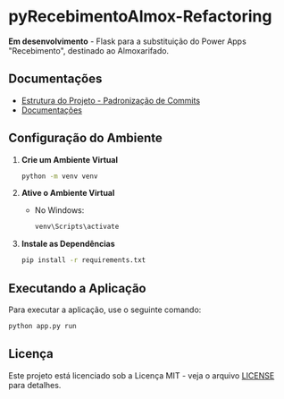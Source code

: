 # pyRecebimentoAlmox-Refactoring
**Em desenvolvimento** - Flask para a substituição do Power Apps "Recebimento", destinado ao Almoxarifado.

## Documentações

- [Estrutura do Projeto - Padronização de Commits](/DOCUMENTAÇÃO/DOC_padronizacao_commits.md)
- [Documentações](/DOCUMENTAÇÃO/)

## Configuração do Ambiente

1. **Crie um Ambiente Virtual**

   ```bash
   python -m venv venv
   ```

2. **Ative o Ambiente Virtual**

   - No Windows:

     ```bash
     venv\Scripts\activate
     ```

3. **Instale as Dependências**

   ```bash
   pip install -r requirements.txt
   ```

## Executando a Aplicação

Para executar a aplicação, use o seguinte comando:

```bash
python app.py run
```

## Licença

Este projeto está licenciado sob a Licença MIT - veja o arquivo [LICENSE](LICENSE) para detalhes.